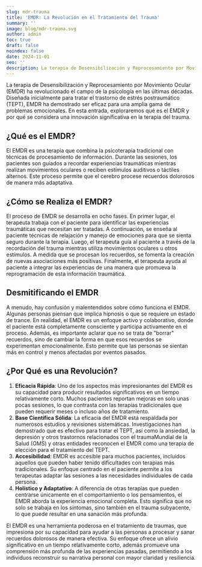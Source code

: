 ```yaml
---
slug: mdr-trauma
title: 'EMDR: La Revolución en el Tratamiento del Trauma'
summary: ''
image: blog/mdr-trauma.svg
author: admin
toc: true
draft: false
noindex: false
date: 2024-11-01
seo: ''
description: La terapia de Desensibilización y Reprocesamiento por Movimiento Ocular (EMDR) ha revolucionado el campo de la psicología en las últimas décadas…
---
```


La terapia de Desensibilización y Reprocesamiento por Movimiento Ocular (EMDR) ha revolucionado el campo de la psicología en las últimas décadas. Diseñada inicialmente para tratar el trastorno de estrés postraumático (TEPT), EMDR ha demostrado ser eficaz para una amplia gama de problemas emocionales. En esta entrada, exploraremos qué es el EMDR y por qué se considera una innovación significativa en la terapia del trauma.

## ¿Qué es el EMDR?

El EMDR es una terapia que combina la psicoterapia tradicional con técnicas de procesamiento de información. Durante las sesiones, los pacientes son guiados a recordar experiencias traumáticas mientras realizan movimientos oculares o reciben estímulos auditivos o táctiles alternos. Este proceso permite que el cerebro procese recuerdos dolorosos de manera más adaptativa.

## ¿Cómo se Realiza el EMDR?

El proceso de EMDR se desarrolla en ocho fases. En primer lugar, el terapeuta trabaja con el paciente para identificar las experiencias traumáticas que necesitan ser tratadas. A continuación, se enseña al paciente técnicas de relajación y manejo de emociones para que se sienta seguro durante la terapia. Luego, el terapeuta guía al paciente a través de la recordación del trauma mientras utiliza movimientos oculares u otros estímulos. A medida que se procesan los recuerdos, se fomenta la creación de nuevas asociaciones más positivas. Finalmente, el terapeuta ayuda al paciente a integrar las experiencias de una manera que promueva la reprogramación de esta información traumática.

## Desmitificando el EMDR

A menudo, hay confusión y malentendidos sobre cómo funciona el EMDR. Algunas personas piensan que implica hipnosis o que se requiere un estado de trance. En realidad, el EMDR es un enfoque activo y colaborativo, donde el paciente está completamente consciente y participa activamente en el proceso. Además, es importante aclarar que no se trata de "borrar" recuerdos, sino de cambiar la forma en que esos recuerdos se experimentan emocionalmente. Esto permite que las personas se sientan más en control y menos afectadas por eventos pasados.

## ¿Por Qué es una Revolución?

1. **Eficacia Rápida**: Uno de los aspectos más impresionantes del EMDR es su capacidad para producir resultados significativos en un tiempo relativamente corto. Muchos pacientes reportan mejoras en solo unas pocas sesiones, lo que contrasta con las terapias tradicionales que pueden requerir meses o incluso años de tratamiento.
2. **Base Científica Sólida**: La eficacia del EMDR está respaldada por numerosos estudios y revisiones sistemáticas. Investigaciones han demostrado que es efectivo para tratar el TEPT, así como la ansiedad, la depresión y otros trastornos relacionados con el traumaMundial de la Salud (OMS) y otras entidades reconocen el EMDR como una terapia de elección para el tratamiento del TEPT.
3. **Accesibilidad**: EMDR es accesible para muchos pacientes, incluidos aquellos que pueden haber tenido dificultades con terapias más tradicionales. Su enfoque centrado en el paciente permite a los terapeutas adaptar las sesiones a las necesidades individuales de cada persona.
4. **Holístico y Adaptativo**: A diferencia de otras terapias que pueden centrarse únicamente en el comportamiento o los pensamientos, el EMDR aborda la experiencia emocional completa. Esto significa que no solo se trabaja en los síntomas, sino también en el trauma subyacente, lo que puede resultar en una sanación más profunda.

El EMDR es una herramienta poderosa en el tratamiento de traumas, que impresiona por su capacidad para ayudar a las personas a procesar y sanar recuerdos dolorosos de manera efectiva. Su enfoque ofrece un alivio significativo en un tiempo relativamente corto, además promueve una comprensión más profunda de las experiencias pasadas, permitiendo a los individuos reconstruir su narrativa personal con mayor claridad y resiliencia.
